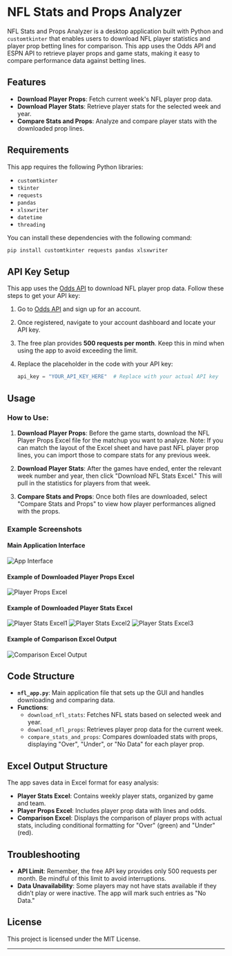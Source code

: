 # NFL Stats and Props Analyzer

NFL Stats and Props Analyzer is a desktop application built with Python and `customtkinter` that enables users to download NFL player statistics and player prop betting lines for comparison. This app uses the Odds API and ESPN API to retrieve player props and game stats, making it easy to compare performance data against betting lines.

## Features

- **Download Player Props**: Fetch current week's NFL player prop data.
- **Download Player Stats**: Retrieve player stats for the selected week and year.
- **Compare Stats and Props**: Analyze and compare player stats with the downloaded prop lines.

## Requirements

This app requires the following Python libraries:

- `customtkinter`
- `tkinter`
- `requests`
- `pandas`
- `xlsxwriter`
- `datetime`
- `threading`

You can install these dependencies with the following command:

```bash
pip install customtkinter requests pandas xlsxwriter
```

## API Key Setup

This app uses the [Odds API](https://the-odds-api.com/) to download NFL player prop data. Follow these steps to get your API key:

1. Go to [Odds API](https://the-odds-api.com/) and sign up for an account.
2. Once registered, navigate to your account dashboard and locate your API key.
3. The free plan provides **500 requests per month**. Keep this in mind when using the app to avoid exceeding the limit.
4. Replace the placeholder in the code with your API key:

   ```python
   api_key = "YOUR_API_KEY_HERE"  # Replace with your actual API key
   ```

## Usage

### How to Use:

1. **Download Player Props**: Before the game starts, download the NFL Player Props Excel file for the matchup you want to analyze. Note: If you can match the layout of the Excel sheet and have past NFL player prop lines, you can import those to compare stats for any previous week.

2. **Download Player Stats**: After the games have ended, enter the relevant week number and year, then click "Download NFL Stats Excel." This will pull in the statistics for players from that week.

3. **Compare Stats and Props**: Once both files are downloaded, select "Compare Stats and Props" to view how player performances aligned with the props.

### Example Screenshots

#### Main Application Interface
![App Interface](Images/nfl_app.png)

#### Example of Downloaded Player Props Excel
![Player Props Excel](Images/props.png)

#### Example of Downloaded Player Stats Excel
![Player Stats Excel1](Images/stats.png)
![Player Stats Excel2](Images/stats2.png)
![Player Stats Excel3](Images/stats3.png)

#### Example of Comparison Excel Output
![Comparison Excel Output](Images/comparison.png)


## Code Structure

- **`nfl_app.py`**: Main application file that sets up the GUI and handles downloading and comparing data.
- **Functions**:
  - `download_nfl_stats`: Fetches NFL stats based on selected week and year.
  - `download_nfl_props`: Retrieves player prop data for the current week.
  - `compare_stats_and_props`: Compares downloaded stats with props, displaying "Over", "Under", or "No Data" for each player prop.

## Excel Output Structure

The app saves data in Excel format for easy analysis:
- **Player Stats Excel**: Contains weekly player stats, organized by game and team.
- **Player Props Excel**: Includes player prop data with lines and odds.
- **Comparison Excel**: Displays the comparison of player props with actual stats, including conditional formatting for "Over" (green) and "Under" (red).

## Troubleshooting

- **API Limit**: Remember, the free API key provides only 500 requests per month. Be mindful of this limit to avoid interruptions.
- **Data Unavailability**: Some players may not have stats available if they didn’t play or were inactive. The app will mark such entries as "No Data."

## License

This project is licensed under the MIT License.

---

